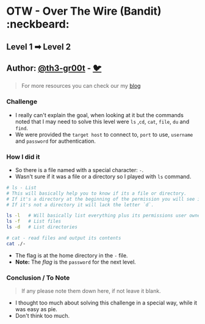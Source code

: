 # OTW - Over The Wire (Bandit) :neckbeard:

## Level 1 ➡ Level 2
## Author: [@th3-gr00t](https://th33-gr00t.tk/) -  [:bird:](https://twitter.com/th3_gr00t/)

> For more resources you can check our my [blog](https://th33gr00t.blogspot.com/)

### Challenge

- I really can't explain the goal, when looking at it but the commands noted that I may need to solve this level were `ls` ,`cd`, `cat`, `file`, `du` and `find`.
- We were provided the `target host` to connect to, `port` to use, `username` and `password` for authentication.

### How I did it

- So there is a file named with a special character: `-`.
- Wasn't sure if it was a file or a directory so I played with `ls` command.

```sh
# ls - List
# This will basically help you to know if its a file or directory.
# If it's a directory at the beginning of the permission you will see it has a letter `d`.
# If it's not a directory it will lack the letter `d`.

ls -l	# Will basically list everything plus its permissions user owner and group owner.
ls -f	# List files
ls -d	# List directories 

# cat - read files and output its contents
cat ./-
```

- The flag is at the home directory in the `-` file.
- **Note:** The *flag* is the `password` for the next level.

### Conclusion / To Note

> If any please note them down here, if not leave it blank.

- I thought too much about solving this challenge in a special way, while it was easy as pie.
- Don't think too much. 
